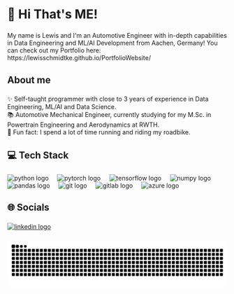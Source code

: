 <h1 align="left">👋 Hi That's ME!</h1>

###

<p align="left">My name is Lewis and I'm an Automotive Engineer with in-depth capabilities in Data Engineering and ML/AI Development from Aachen, Germany! You can check out my Portfolio here: https://lewisschmidtke.github.io/PortfolioWebsite/</p>

###

<h2 align="left">About me</h2>

###

<p align="left">
✨ Self-taught programmer with close to 3 years of experience in Data Engineering, ML/AI and Data Science.
<br>📚 Automotive Mechanical Engineer, currently studying for my M.Sc. in Powertrain Engineering and Aerodynamics at RWTH.
<br>🎲 Fun fact: I spend a lot of time running and riding my roadbike.
</p>

###

<h2 align="left"> 💻 Tech Stack</h2>

###

<div align="left">
  <span>
    <img src="https://cdn.jsdelivr.net/gh/devicons/devicon/icons/python/python-original.svg" height="40" alt="python logo"  /> 
    <img width="12" style="display:inline" />
    <img src="https://cdn.jsdelivr.net/gh/devicons/devicon/icons/pytorch/pytorch-original.svg" height="40" alt="pytorch logo"  />
    <img width="12" style="display:inline" />
    <img src="https://cdn.jsdelivr.net/gh/devicons/devicon/icons/tensorflow/tensorflow-original.svg" height="40" alt="tensorflow logo"  />
    <img width="12" style="display:inline" />
    <img src="https://cdn.jsdelivr.net/gh/devicons/devicon/icons/numpy/numpy-original.svg" height="40" alt="numpy logo"  />
    <img width="12" style="display:inline" />
    <img src="https://cdn.jsdelivr.net/gh/devicons/devicon/icons/pandas/pandas-original.svg" height="40" alt="pandas logo"  />
    <img width="12" style="display:inline" />
    <img src="https://cdn.jsdelivr.net/gh/devicons/devicon/icons/git/git-original.svg" height="40" alt="git logo"  />
    <img width="12" style="display:inline" />
    <img src="https://cdn.jsdelivr.net/gh/devicons/devicon/icons/gitlab/gitlab-original.svg" height="40" alt="gitlab logo"  />
    <img width="12" style="display:inline" />
    <img src="https://cdn.jsdelivr.net/gh/devicons/devicon/icons/azure/azure-original.svg" height="40" alt="azure logo"  />
  </span>
</div>

<h2 align="left"> 🌐 Socials </h2>

###

<div align="left">
  <a href="https://www.linkedin.com/in/lewismaximilianschmidtke/" target="_blank">
    <img src="https://raw.githubusercontent.com/maurodesouza/profile-readme-generator/master/src/assets/icons/social/linkedin/default.svg" width="52" height="40" alt="linkedin logo" />
  </a>
</div>

###
<img src="https://raw.githubusercontent.com/LewisSchmidtke/LewisSchmidtke/output/snake.svg" alt="Snake animation" />

